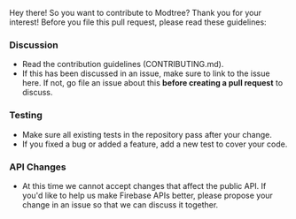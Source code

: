 Hey there! So you want to contribute to Modtree?
Thank you for your interest!
Before you file this pull request, please read these guidelines:

### Discussion

  * Read the contribution guidelines (CONTRIBUTING.md).
  * If this has been discussed in an issue, make sure to link to the issue here. 
    If not, go file an issue about this **before creating a pull request** to discuss.

### Testing

  * Make sure all existing tests in the repository pass after your change.
  * If you fixed a bug or added a feature, add a new test to cover your code.

### API Changes

  * At this time we cannot accept changes that affect the public API.  If you'd like to help 
    us make Firebase APIs better, please propose your change in an issue so that we 
    can discuss it together.
